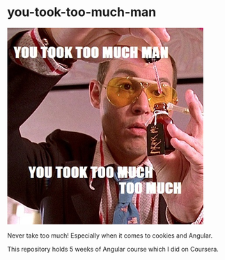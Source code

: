 # you-took-too-much-man

![you-took-too-much-man](you-took-too-much-man.jpg)

Never take too much! Especially when it comes to cookies and Angular.

This repository holds 5 weeks of Angular course which I did on Coursera.
